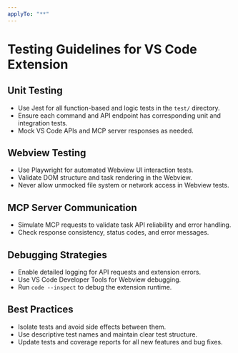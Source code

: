 ```yaml
---
applyTo: "**"
---
```

# Testing Guidelines for VS Code Extension

## Unit Testing
- Use Jest for all function-based and logic tests in the `test/` directory.
- Ensure each command and API endpoint has corresponding unit and integration tests.
- Mock VS Code APIs and MCP server responses as needed.

## Webview Testing
- Use Playwright for automated Webview UI interaction tests.
- Validate DOM structure and task rendering in the Webview.
- Never allow unmocked file system or network access in Webview tests.

## MCP Server Communication
- Simulate MCP requests to validate task API reliability and error handling.
- Check response consistency, status codes, and error messages.

## Debugging Strategies
- Enable detailed logging for API requests and extension errors.
- Use VS Code Developer Tools for Webview debugging.
- Run `code --inspect` to debug the extension runtime.

## Best Practices
- Isolate tests and avoid side effects between them.
- Use descriptive test names and maintain clear test structure.
- Update tests and coverage reports for all new features and bug fixes.